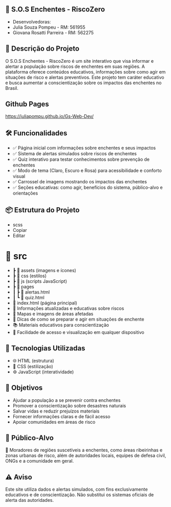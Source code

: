 ## 🌊 S.O.S Enchentes - RiscoZero
- Desenvolvedoras:
- Julia Souza Pompeu - RM: 561955
- Giovana Rosatti Parreira - RM: 562275

## 📜 Descrição do Projeto
O S.O.S Enchentes - RiscoZero é um site interativo que visa informar e alertar a população sobre riscos de enchentes em suas regiões. A plataforma oferece conteúdos educativos, informações sobre como agir em situações de risco e alertas preventivos. Este projeto tem caráter educativo e busca aumentar a conscientização sobre os impactos das enchentes no Brasil.

## Github Pages
https://juliapompu.github.io/Gs-Web-Dev/

## 🛠️ Funcionalidades
- ✅ Página inicial com informações sobre enchentes e seus impactos
- ✅ Sistema de alertas simulados sobre riscos de enchentes
- ✅ Quiz interativo para testar conhecimentos sobre prevenção de enchentes
- ✅ Modo de tema (Claro, Escuro e Rosa) para acessibilidade e conforto visual
- ✅ Carrossel de imagens mostrando os impactos das enchentes
- ✅ Seções educativas: como agir, benefícios do sistema, público-alvo e orientações

## 📦 Estrutura do Projeto
- scss
- Copiar
- Editar
# 📁 src
 - ┣ 📁 assets (imagens e ícones)
 -  ┣ 📁 css (estilos)
 -  ┣ 📁 js (scripts JavaScript)
 -  ┣ 📁 pages
 -   ┃ ┣ 📄 alertas.html
 -   ┃ ┗ 📄 quiz.html
- 📄 index.html (página principal)
- 📡 Informações atualizadas e educativas sobre riscos
- 📍 Mapas e imagens de áreas afetadas
- 📑 Dicas de como se preparar e agir em situações de enchente
- 📚 Materiais educativos para conscientização
-  📲 Facilidade de acesso e visualização em qualquer dispositivo

## 🧠 Tecnologias Utilizadas
- 🌐 HTML (estrutura)
- 🎨 CSS (estilização)
- ⚙️ JavaScript (interatividade)

## 🎯 Objetivos
- Ajudar a população a se prevenir contra enchentes
- Promover a conscientização sobre desastres naturais
- Salvar vidas e reduzir prejuízos materiais
- Fornecer informações claras e de fácil acesso
- Apoiar comunidades em áreas de risco

## 📍 Público-Alvo
👥 Moradores de regiões suscetíveis a enchentes, como áreas ribeirinhas e zonas urbanas de risco, além de autoridades locais, equipes de defesa civil, ONGs e a comunidade em geral.

## ⚠️ Aviso
Este site utiliza dados e alertas simulados, com fins exclusivamente educativos e de conscientização. Não substitui os sistemas oficiais de alerta das autoridades.
